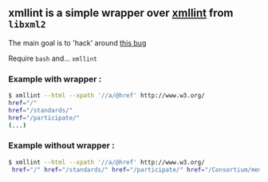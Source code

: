 ## xmllint is a simple wrapper over [xmllint](http://xmlsoft.org/) from `libxml2`

The main goal is to 'hack' around [this bug](https://bugzilla.gnome.org/show_bug.cgi?id=740827)

Require `bash` and... `xmllint`

### Example with wrapper :

```bash
$ xmllint --html --xpath '//a/@href' http://www.w3.org/
href="/"
href="/standards/"
href="/participate/"
(...)
```

### Example without wrapper :

```bash
$ xmllint --html --xpath '//a/@href' http://www.w3.org/
 href="/" href="/standards/" href="/participate/" href="/Consortium/membership"
```

